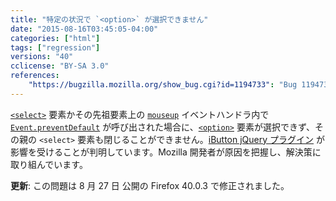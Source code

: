 ```yaml
---
title: "特定の状況で `<option>` が選択できません"
date: "2015-08-16T03:45:05-04:00"
categories: ["html"]
tags: ["regression"]
versions: "40"
cclicense: "BY-SA 3.0"
references:
    "https://bugzilla.mozilla.org/show_bug.cgi?id=1194733": "Bug 1194733 - [Not e10s] Version 40.0.2 has issue with jquery ibutton plugin"
---
```

[`<select>`](https://developer.mozilla.org/ja/docs/Web/HTML/Element/select) 要素かその先祖要素上の [`mouseup`](https://developer.mozilla.org/ja/docs/Web/Reference/Events/mouseup) イベントハンドラ内で [`Event.preventDefault`](https://developer.mozilla.org/ja/docs/Web/API/Event/preventDefault) が呼び出された場合に、[`<option>`](https://developer.mozilla.org/ja/docs/Web/HTML/Element/option) 要素が選択できず、その親の `<select>` 要素も閉じることができません。[iButton jQuery プラグイン](http://www.givainc.com/labs/ibutton_jquery_plugin.cfm) が影響を受けることが判明しています。Mozilla 開発者が原因を把握し、解決策に取り組んでいます。

**更新**: この問題は <time datetime="2015-08-27">8 月 27 日</time> 公開の Firefox 40.0.3 で修正されました。
